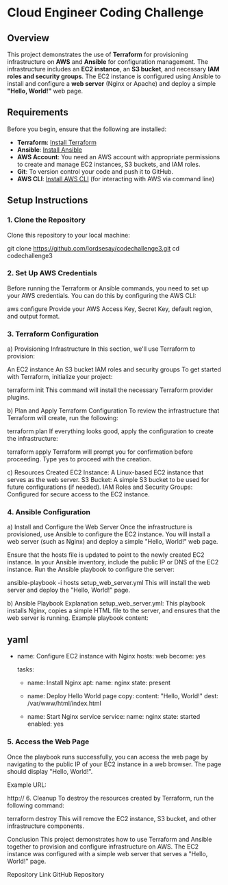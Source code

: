 # Cloud Engineer Coding Challenge

## Overview

This project demonstrates the use of **Terraform** for provisioning infrastructure on **AWS** and **Ansible** for configuration management. The infrastructure includes an **EC2 instance**, an **S3 bucket**, and necessary **IAM roles and security groups**. The EC2 instance is configured using Ansible to install and configure a **web server** (Nginx or Apache) and deploy a simple **"Hello, World!"** web page.

## Requirements

Before you begin, ensure that the following are installed:

- **Terraform**: [Install Terraform](https://learn.hashicorp.com/tutorials/terraform/install-cli)
- **Ansible**: [Install Ansible](https://docs.ansible.com/ansible/latest/installation_guide/index.html)
- **AWS Account**: You need an AWS account with appropriate permissions to create and manage EC2 instances, S3 buckets, and IAM roles.
- **Git**: To version control your code and push it to GitHub.
- **AWS CLI**: [Install AWS CLI](https://docs.aws.amazon.com/cli/latest/userguide/install-cliv2.html) (for interacting with AWS via command line)

## Setup Instructions

### 1. Clone the Repository

Clone this repository to your local machine:

git clone https://github.com/lordsesay/codechallenge3.git
cd codechallenge3  

### 2. Set Up AWS Credentials
Before running the Terraform or Ansible commands, you need to set up your AWS credentials. You can do this by configuring the AWS CLI:

aws configure
Provide your AWS Access Key, Secret Key, default region, and output format.

### 3. Terraform Configuration
a) Provisioning Infrastructure
In this section, we'll use Terraform to provision:

An EC2 instance
An S3 bucket
IAM roles and security groups
To get started with Terraform, initialize your project:

terraform init
This command will install the necessary Terraform provider plugins.

b) Plan and Apply Terraform Configuration
To review the infrastructure that Terraform will create, run the following:

terraform plan
If everything looks good, apply the configuration to create the infrastructure:

terraform apply
Terraform will prompt you for confirmation before proceeding. Type yes to proceed with the creation.

c) Resources Created
EC2 Instance: A Linux-based EC2 instance that serves as the web server.
S3 Bucket: A simple S3 bucket to be used for future configurations (if needed).
IAM Roles and Security Groups: Configured for secure access to the EC2 instance.

### 4. Ansible Configuration
a) Install and Configure the Web Server
Once the infrastructure is provisioned, use Ansible to configure the EC2 instance. You will install a web server (such as Nginx) and deploy a simple "Hello, World!" web page.

Ensure that the hosts file is updated to point to the newly created EC2 instance.
In your Ansible inventory, include the public IP or DNS of the EC2 instance.
Run the Ansible playbook to configure the server:

ansible-playbook -i hosts setup_web_server.yml
This will install the web server and deploy the "Hello, World!" page.

b) Ansible Playbook Explanation
setup_web_server.yml: This playbook installs Nginx, copies a simple HTML file to the server, and ensures that the web server is running.
Example playbook content:

yaml
---
- name: Configure EC2 instance with Nginx
  hosts: web
  become: yes

  tasks:
    - name: Install Nginx
      apt:
        name: nginx
        state: present

    - name: Deploy Hello World page
      copy:
        content: "Hello, World!"
        dest: /var/www/html/index.html

    - name: Start Nginx service
      service:
        name: nginx
        state: started
        enabled: yes

### 5. Access the Web Page
Once the playbook runs successfully, you can access the web page by navigating to the public IP of your EC2 instance in a web browser. The page should display "Hello, World!".

Example URL:

http://<public-ip-of-ec2-instance>
6. Cleanup
To destroy the resources created by Terraform, run the following command:

terraform destroy
This will remove the EC2 instance, S3 bucket, and other infrastructure components.

Conclusion
This project demonstrates how to use Terraform and Ansible together to provision and configure infrastructure on AWS. The EC2 instance was configured with a simple web server that serves a "Hello, World!" page.

Repository Link
GitHub Repository

